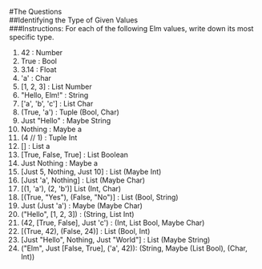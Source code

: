 #The Questions  
##Identifying the Type of Given Values  
###Instructions: For each of the following Elm values, write down its most specific type.

1. 42 : Number
2. True : Bool
3. 3.14 : Float
4. 'a' : Char
5. [1, 2, 3] : List Number
6. "Hello, Elm!" : String
7. ['a', 'b', 'c'] : List Char
8. (True, 'a') : Tuple (Bool, Char)
9. Just "Hello" : Maybe String
10. Nothing : Maybe a
11. (4 // 1) : Tuple Int
12. [] : List a
13. [True, False, True] : List Boolean
14. Just Nothing : Maybe a
15. [Just 5, Nothing, Just 10] : List (Maybe Int)
16. [Just 'a', Nothing] : List (Maybe Char)
17. [(1, 'a'), (2, 'b')] List (Int, Char)
18. [(True, "Yes"), (False, "No")] : List (Bool, String)
19. Just (Just 'a') : Maybe (Maybe Char)
20. ("Hello", [1, 2, 3]) : (String, List Int)
21. (42, [True, False], Just 'c') : (Int, List Bool, Maybe Char)
22. [(True, 42), (False, 24)] : List (Bool, Int)
23. [Just "Hello", Nothing, Just "World"] : List (Maybe String)
24. ("Elm", Just [False, True], ('a', 42)): (String, Maybe (List Bool), (Char, Int))
